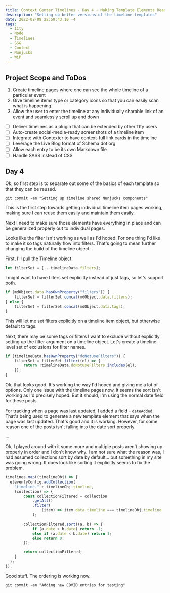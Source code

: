 ```yaml
---
title: Context Center Timelines - Day 4 - Making Template Elements Ready to Use for Other Templates.
description: "Setting up better versions of the timeline templates"
date: 2022-08-08 22:59:43.10 -4
tags:
  - 11ty
  - Node
  - Timelines
  - SSG
  - Context
  - Nunjucks
  - WiP
---
```


## Project Scope and ToDos

1. Create timeline pages where one can see the whole timeline of a particular event
2. Give timeline items type or category icons so that you can easily scan what is happening.
3. Allow the user to enter the timeline at any individually sharable link of an event and seamlessly scroll up and down

- [ ] Deliver timelines as a plugin that can be extended by other 11ty users
- [ ] Auto-create social-media-ready screenshots of a timeline item
- [ ] Integrate with Contexter to have context-full link cards in the timeline
- [ ] Leverage the Live Blog format of Schema dot org
- [ ] Allow each entry to be its own Markdown file
- [ ] Handle SASS instead of CSS

## Day 4

Ok, so first step is to separate out some of the basics of each template so that they can be reused.

`git commit -am "Setting up timeline shared Nunjucks components"`

This is the first step towards getting individual timeline item pages working, making sure I can reuse them easily and maintain them easily.

Next I need to make sure those elements have everything in place and can be generalized properly out to individual pages.

Looks like the filter isn't working as well as I'd hoped. For one thing I'd like to make it so tags naturally flow into filters. That's going to mean further changing the build of the timeline object.

First, I'll pull the Timeline object:

```javascript
let filterSet = [...timelineData.filters];
```

I might want to have filters set explicitly instead of just tags, so let's support both.

```javascript
if (mdObject.data.hasOwnProperty("filters")) {
	filterSet = filterSet.concat(mdObject.data.filters);
} else {
	filterSet = filterSet.concat(mdObject.data.tags);
}
```

This will let me set filters explicitly on a timeline item object, but otherwise default to tags.

Next, there may be some tags or filters I want to exclude without explicitly setting up the filter argument on a timeline object. Let's create a timeline-level set of exclusions for filter names.

```javascript
if (timelineData.hasOwnProperty("doNotUseFilters")) {
	filterSet = filterSet.filter((el) => {
		return !timelineData.doNotUseFilters.includes(el);
	});
}
```

Ok, that looks good. It's working the way I'd hoped and giving me a lot of options. Only one issue with the timeline pages now, it seems the sort isn't working as I'd precisely hoped. But it should, I'm using the normal date field for these posts.

For tracking when a page was last updated, I added a field - `dateAdded`. That's being used to generate a new template element that says when the page was last updated. That's good and it is working. However, for some reason one of the posts isn't falling into the date sort properly.

...

Ok, I played around with it some more and multiple posts aren't showing up properly in order and I don't know why. I am not sure what the reason was, I had assumed collections sort by date by default... but something in my site was going wrong. It does look like sorting it explicitly seems to fix the problem.

```javascript
timelines.map((timelineObj) => {
  eleventyConfig.addCollection(
  	"timeline-" + timelineObj.timeline,
  	(collection) => {
  		const collectionFiltered = collection
  			.getAll()
  			.filter(
  				(item) => item.data.timeline === timelineObj.timeline
  			);

  		collectionFiltered.sort((a, b) => {
  			if (a.date > b.date) return -1;
  			else if (a.date < b.date) return 1;
  			else return 0;
  		});

  		return collectionFiltered;
  	}
  );
});
```

Good stuff. The ordering is working now.

`git commit -am "Adding new COVID entries for testing"`
